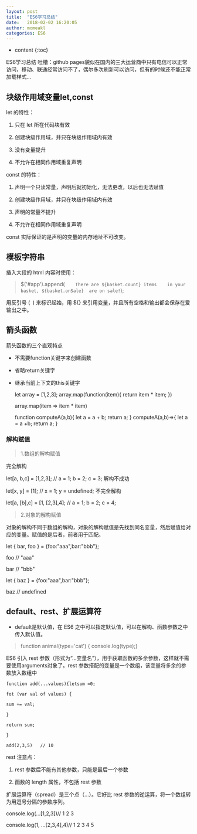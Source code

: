 ```yaml
---
layout: post
title:  "ES6学习总结"
date:   2018-02-02 16:20:05
author: momeakl
categories: ES6
---
```


* content
{:toc}

ES6学习总结  吐槽：github pages貌似在国内的三大运营商中只有电信可以正常访问，移动、联通经常访问不了，偶尔多次刷新可以访问，但有的时候还不能正常加载样式...




##  块级作用域变量let,const

let 的特性：

 1. 只在 let 所在代码块有效

 2. 创建块级作用域，并只在块级作用域内有效

 3. 没有变量提升

 4. 不允许在相同作用域重复声明

const 的特性：

  1. 声明一个只读常量，声明后就初始化，无法更改，以后也无法赋值

  2. 创建块级作用域，并只在块级作用域内有效

  3. 声明的常量不提升

  4. 不允许在相同作用域重复声明

const 实际保证的是声明的变量的内存地址不可改变。
    

##  模板字符串

插入大段的 html 内容时使用：

>  $('#app').append(`    There are ${basket.count} items    in your basket, ${basket.onSale}  are on sale!`);


用反引号 (` `) 来标识起始，用 ${} 来引用变量，并且所有空格和输出都会保存在爱输出之中。
    

##  箭头函数

箭头函数的三个直观特点

* 不需要function关键字来创建函数
* 省略return关键字
* 继承当前上下文的this关键字

    
    let array = [1,2,3];
    array.map(function(item){
        return item * item;
    })
    
    array.map(item => item * item)
    
    function computeA(a,b){
        let a = a + b;
        return a;
    }
    computeA(a,b)=>{
        let a = a +b;
        return a;
    }


### 解构赋值

> 1.数组的解构赋值


完全解构

let[a, b,c] = [1,2,3];  // a = 1; b = 2; c = 3;
解构不成功


let[x, y] = [1];   // x = 1; y = undefined;
不完全解构

let[a, [b],c] = [1, [2,3],4];  // a = 1; b = 2; c = 4;


> 2.对象的解构赋值


对象的解构不同于数组的解构，对象的解构赋值是先找到同名变量，然后赋值给对应的变量。赋值的是后者，前者用于匹配。


let { bar, foo } = {foo:"aaa",bar:"bbb"};

foo  // "aaa"

bar  // "bbb"

let { baz } = {foo:"aaa",bar:"bbb"};

baz  // undefined
    

##  default、rest、扩展运算符


* default是默认值，在 ES6 之中可以指定默认值，可以在解构、函数参数之中传入默认值。

> function animal(type='cat') {    console.log(type);}

ES6 引入 rest 参数（形式为“...变量名”），用于获取函数的多余参数，这样就不需要使用arguments对象了。rest 参数搭配的变量是一个数组，该变量将多余的参数放入数组中


    function add(...values){letsum =0;

    fot (var val of values) {

    sum += val;

    }

    return sum;

    }

    add(2,3,5)   // 10
    
    
rest 注意点：

  1.  rest 参数后不能有其他参数，只能是最后一个参数

  2.  函数的 length 属性，不包括 rest 参数


扩展运算符（spread）是三个点（...）。它好比 rest 参数的逆运算，将一个数组转为用逗号分隔的参数序列。

console.log(...[1,2,3])// 1 2 3

console.log(1, ...[2,3,4],4)// 1 2 3 4 5




